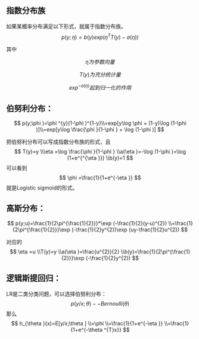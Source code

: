 ## 指数分布族

如果某概率分布满足以下形式，就属于指数分布族。
$$
p(y;\eta )=b(y)exp(\eta ^{T}T(y)-a(\eta ))
$$

其中

$$
\eta     为参数向量
$$

$$
T(y)为充分统计量
$$

$$
exp^{-a(\eta )}起到归一化的作用
$$



## 伯努利分布：

$$
p(y;\phi )=\phi ^{y}(1-\phi )^{1-y}\\=exp[y\log \phi + (1-y)\log (1-\phi )]\\=exp[y\log \frac{\phi }{1-\phi } + \log (1-\phi )]
$$

把伯努利分布可以写成指数分布族的形式，且
$$
T(y)=y
\\\eta =\log \frac{\phi  }{1-\phi }
\\a(\eta )=-\log (1-\phi )=\log (1+e^{^{\eta }})
\\b(y)=1
$$
可以看到
$$
\phi =\frac{1}{1+e^{-\eta }}
$$
就是Logistic sigmoid的形式。



## 高斯分布：

$$
p(y;u)=\frac{1}{2\pi^{\frac{1}{2}}}*\exp (-\frac{1}{2}(y-u)^{2})
\\=\frac{1}{2\pi^{\frac{1}{2}}}\exp (-\frac{1}{2}y^{2})\exp (uy-\frac{1}{2}u^{2})
$$

对应的
$$
\eta =u
\\T(y)=y
\\a(\eta )=\frac{u^{2}}{2}
\\b(y)=\frac{1}{2\pi^{\frac{1}{2}}}\exp (-\frac{1}{2}y^{2})
$$



## 逻辑斯提回归：

LR是二类分类问题，可以选择伯努利分布：
$$
p(y/x;\theta )--Bernoulli(\theta )
$$
那么
$$
h_{\theta }(x)=E[y/x;\theta ]
\\=\phi 
\\=\frac{1}{1+e^{-\eta }}
\\=\frac{1}{1+e^{-\theta ^{T}x}}
$$
